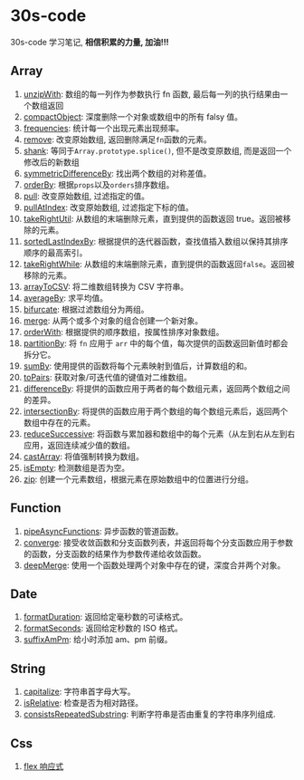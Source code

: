 # 30s-code

30s-code 学习笔记, **相信积累的力量, 加油!!!**

## Array

1. [unzipWith](https://github.com/itsuki0927/30s-code/blob/main/Js/Array/unzipWith.md): 数组的每一列作为参数执行 fn 函数, 最后每一列的执行结果由一个数组返回
2. [compactObject](https://github.com/itsuki0927/30s-code/blob/main/Js/Array/compactObject.md): 深度删除一个对象或数组中的所有 falsy 值。
3. [frequencies](https://github.com/itsuki0927/30s-code/blob/main/Js/Array/frequencies.md): 统计每一个出现元素出现频率。
4. [remove](https://github.com/itsuki0927/30s-code/blob/main/Js/Array/remove.md): 改变原始数组, 返回删除满足`fn`函数的元素。
5. [shank](https://github.com/itsuki0927/30s-code/blob/main/Js/Array/shank.md): 等同于`Array.prototype.splice()`, 但不是改变原数组, 而是返回一个修改后的新数组
6. [symmetricDifferenceBy](https://github.com/itsuki0927/30s-code/blob/main/Js/Array/symmetricDifferenceBy.md): 找出两个数组的对称差值。
7. [orderBy](https://github.com/itsuki0927/30s-code/blob/main/Js/Array/orderBy.md): 根据`props`以及`orders`排序数组。
8. [pull](https://github.com/itsuki0927/30s-code/blob/main/Js/Array/pull.md): 改变原始数组, 过滤指定的值。
9. [pullAtIndex](https://github.com/itsuki0927/30s-code/blob/main/Js/Array/pull.md): 改变原始数组, 过滤指定下标的值。
10. [takeRightUtil](https://github.com/itsuki0927/30s-code/blob/main/Js/Array/takeRightUtil.md): 从数组的末端删除元素，直到提供的函数返回 true。返回被移除的元素。
11. [sortedLastIndexBy](https://github.com/itsuki0927/30s-code/blob/main/Js/Array/sortedLastIndexBy.md): 根据提供的迭代器函数，查找值插入数组以保持其排序顺序的最高索引。
12. [takeRightWhile](https://github.com/itsuki0927/30s-code/blob/main/Js/Array/takeRightWhile.md): 从数组的末端删除元素，直到提供的函数返回`false`。返回被移除的元素。
13. [arrayToCSV](https://github.com/itsuki0927/30s-code/blob/main/Js/Array/arrayToCSV.md): 将二维数组转换为 CSV 字符串。
14. [averageBy](https://github.com/itsuki0927/30s-code/blob/main/Js/Array/averageBy.md): 求平均值。
15. [bifurcate](https://github.com/itsuki0927/30s-code/blob/main/Js/Array/bifurcate.md): 根据过滤数组分为两组。
16. [merge](https://github.com/itsuki0927/30s-code/blob/main/Js/Array/merge.md): 从两个或多个对象的组合创建一个新对象。
17. [orderWith](https://github.com/itsuki0927/30s-code/blob/main/Js/Array/orderWith.md): 根据提供的顺序数组，按属性排序对象数组。
18. [partitionBy](https://github.com/itsuki0927/30s-code/blob/main/Js/Array/partitionBy.md): 将 `fn` 应用于 `arr` 中的每个值，每次提供的函数返回新值时都会拆分它。
19. [sumBy](https://github.com/itsuki0927/30s-code/blob/main/Js/Array/sumBy.md): 使用提供的函数将每个元素映射到值后，计算数组的和。
20. [toPairs](https://github.com/itsuki0927/30s-code/blob/main/Js/Array/toPairs.md): 获取对象/可迭代值的键值对二维数组。
21. [differenceBy](https://github.com/itsuki0927/30s-code/blob/main/Js/Array/differenceBy.md): 将提供的函数应用于两者的每个数组元素，返回两个数组之间的差异。
22. [intersectionBy](https://github.com/itsuki0927/30s-code/blob/main/Js/Array/intersectionBy.md): 将提供的函数应用于两个数组的每个数组元素后，返回两个数组中存在的元素。
23. [reduceSuccessive](https://github.com/itsuki0927/30s-code/blob/main/Js/Array/reduceSuccessive.md): 将函数与累加器和数组中的每个元素（从左到右从左到右应用，返回连续减少值的数组。
24. [castArray](https://github.com/itsuki0927/30s-code/blob/main/Js/Array/castArray.md): 将值强制转换为数组。
25. [isEmpty](https://github.com/itsuki0927/30s-code/blob/main/Js/Array/isEmpty.md): 检测数组是否为空。
26. [zip](https://github.com/itsuki0927/30s-code/blob/main/Js/Array/zip.md): 创建一个元素数组，根据元素在原始数组中的位置进行分组。

## Function

1. [pipeAsyncFunctions](https://github.com/itsuki0927/30s-code/blob/main/Js/Function/pipeAsyncFunctions.md): 异步函数的管道函数。
2. [converge](https://github.com/itsuki0927/30s-code/blob/main/Js/Function/converge.md): 接受收敛函数和分支函数列表，并返回将每个分支函数应用于参数的函数，分支函数的结果作为参数传递给收敛函数。
3. [deepMerge](https://github.com/itsuki0927/30s-code/blob/main/Js/Function/deepMerge.md): 使用一个函数处理两个对象中存在的键，深度合并两个对象。

## Date

1. [formatDuration](https://github.com/itsuki0927/30s-code/blob/main/Js/Date/formatDuration.md): 返回给定毫秒数的可读格式。
2. [formatSeconds](https://github.com/itsuki0927/30s-code/blob/main/Js/Date/formatSeconds.md): 返回给定秒数的 ISO 格式。
3. [suffixAmPm](https://github.com/itsuki0927/30s-code/blob/main/Js/Date/suffixAmPm.md): 给小时添加 am、pm 前缀。

## String

1. [capitalize](https://github.com/itsuki0927/30s-code/blob/main/Js/String/capitalize.md): 字符串首字母大写。
2. [isRelative](https://github.com/itsuki0927/30s-code/blob/main/Js/String/isRelative.md): 检查是否为相对路径。
3. [consistsRepeatedSubstring](https://github.com/itsuki0927/30s-code/blob/main/Js/String/consistsRepeatedSubstring.md): 判断字符串是否由重复的字符串序列组成.

## Css

1. [flex 响应式](https://github.com/itsuki0927/30s-code/blob/main/Css/responsiveFlexbox.html)
